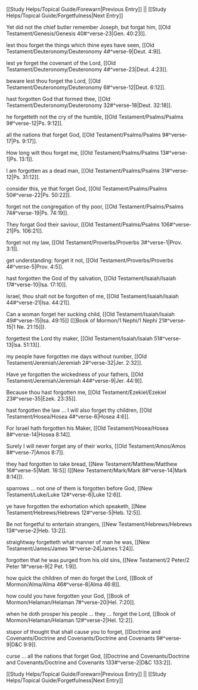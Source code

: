 [[Study Helps/Topical Guide/Forewarn|Previous Entry]]  ||  [[Study Helps/Topical Guide/Forgetfulness|Next Entry]]

 Yet did not the chief butler remember Joseph, but forgat him, [[Old Testament/Genesis/Genesis 40#^verse-23|Gen. 40:23]].

 lest thou forget the things which thine eyes have seen, [[Old Testament/Deuteronomy/Deuteronomy 4#^verse-9|Deut. 4:9]].

 lest ye forget the covenant of the Lord, [[Old Testament/Deuteronomy/Deuteronomy 4#^verse-23|Deut. 4:23]].

 beware lest thou forget the Lord, [[Old Testament/Deuteronomy/Deuteronomy 6#^verse-12|Deut. 6:12]].

 hast forgotten God that formed thee, [[Old Testament/Deuteronomy/Deuteronomy 32#^verse-18|Deut. 32:18]].

 he forgetteth not the cry of the humble, [[Old Testament/Psalms/Psalms 9#^verse-12|Ps. 9:12]].

 all the nations that forget God, [[Old Testament/Psalms/Psalms 9#^verse-17|Ps. 9:17]].

 How long wilt thou forget me, [[Old Testament/Psalms/Psalms 13#^verse-1|Ps. 13:1]].

 I am forgotten as a dead man, [[Old Testament/Psalms/Psalms 31#^verse-12|Ps. 31:12]].

 consider this, ye that forget God, [[Old Testament/Psalms/Psalms 50#^verse-22|Ps. 50:22]].

 forget not the congregation of thy poor, [[Old Testament/Psalms/Psalms 74#^verse-19|Ps. 74:19]].

 They forgat God their saviour, [[Old Testament/Psalms/Psalms 106#^verse-21|Ps. 106:21]].

 forget not my law, [[Old Testament/Proverbs/Proverbs 3#^verse-1|Prov. 3:1]].

 get understanding: forget it not, [[Old Testament/Proverbs/Proverbs 4#^verse-5|Prov. 4:5]].

 hast forgotten the God of thy salvation, [[Old Testament/Isaiah/Isaiah 17#^verse-10|Isa. 17:10]].

 Israel, thou shalt not be forgotten of me, [[Old Testament/Isaiah/Isaiah 44#^verse-21|Isa. 44:21]].

 Can a woman forget her sucking child, [[Old Testament/Isaiah/Isaiah 49#^verse-15|Isa. 49:15]] ([[Book of Mormon/1 Nephi/1 Nephi 21#^verse-15|1 Ne. 21:15]]).

 forgettest the Lord thy maker, [[Old Testament/Isaiah/Isaiah 51#^verse-13|Isa. 51:13]].

 my people have forgotten me days without number, [[Old Testament/Jeremiah/Jeremiah 2#^verse-32|Jer. 2:32]].

 Have ye forgotten the wickedness of your fathers, [[Old Testament/Jeremiah/Jeremiah 44#^verse-9|Jer. 44:9]].

 Because thou hast forgotten me, [[Old Testament/Ezekiel/Ezekiel 23#^verse-35|Ezek. 23:35]].

 hast forgotten the law ... I will also forget thy children, [[Old Testament/Hosea/Hosea 4#^verse-6|Hosea 4:6]].

 For Israel hath forgotten his Maker, [[Old Testament/Hosea/Hosea 8#^verse-14|Hosea 8:14]].

 Surely I will never forget any of their works, [[Old Testament/Amos/Amos 8#^verse-7|Amos 8:7]].

 they had forgotten to take bread, [[New Testament/Matthew/Matthew 16#^verse-5|Matt. 16:5]] ([[New Testament/Mark/Mark 8#^verse-14|Mark 8:14]]).

 sparrows ... not one of them is forgotten before God, [[New Testament/Luke/Luke 12#^verse-6|Luke 12:6]].

 ye have forgotten the exhortation which speaketh, [[New Testament/Hebrews/Hebrews 12#^verse-5|Heb. 12:5]].

 Be not forgetful to entertain strangers, [[New Testament/Hebrews/Hebrews 13#^verse-2|Heb. 13:2]].

 straightway forgetteth what manner of man he was, [[New Testament/James/James 1#^verse-24|James 1:24]].

 forgotten that he was purged from his old sins, [[New Testament/2 Peter/2 Peter 1#^verse-9|2 Pet. 1:9]].

 how quick the children of men do forget the Lord, [[Book of Mormon/Alma/Alma 46#^verse-8|Alma 46:8]].

 how could you have forgotten your God, [[Book of Mormon/Helaman/Helaman 7#^verse-20|Hel. 7:20]].

 when he doth prosper his people ... they ... forget the Lord, [[Book of Mormon/Helaman/Helaman 12#^verse-2|Hel. 12:2]].

 stupor of thought that shall cause you to forget, [[Doctrine and Covenants/Doctrine and Covenants/Doctrine and Covenants 9#^verse-9|D&C 9:9]].

 curse ... all the nations that forget God, [[Doctrine and Covenants/Doctrine and Covenants/Doctrine and Covenants 133#^verse-2|D&C 133:2]].

[[Study Helps/Topical Guide/Forewarn|Previous Entry]]  ||  [[Study Helps/Topical Guide/Forgetfulness|Next Entry]]